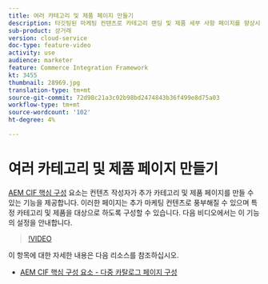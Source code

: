 ```yaml
---
title: 여러 카테고리 및 제품 페이지 만들기
description: 타깃팅된 마케팅 컨텐츠로 카테고리 랜딩 및 제품 세부 사항 페이지를 향상시키는 방법을 알아봅니다.
sub-product: 상거래
version: cloud-service
doc-type: feature-video
activity: use
audience: marketer
feature: Commerce Integration Framework
kt: 3455
thumbnail: 28969.jpg
translation-type: tm+mt
source-git-commit: 72d98c21a3c02b98bd2474843b36f499e8d75a03
workflow-type: tm+mt
source-wordcount: '102'
ht-degree: 4%

---
```



# 여러 카테고리 및 제품 페이지 만들기

[AEM CIF 핵심 구성](https://github.com/adobe/aem-core-cif-components) 요소는 컨텐츠 작성자가 추가 카테고리 및 제품 페이지를 만들 수 있는 기능을 제공합니다. 이러한 페이지는 추가 마케팅 컨텐츠로 풍부해질 수 있으며 특정 카테고리 및 제품을 대상으로 하도록 구성할 수 있습니다. 다음 비디오에서는 이 기능의 설정을 안내합니다.

>[!VIDEO](https://video.tv.adobe.com/v/28969/?quality=12)

이 항목에 대한 자세한 내용은 다음 리소스를 참조하십시오.

- [AEM CIF 핵심 구성 요소 - 다중 카탈로그 페이지 구성](https://github.com/adobe/aem-core-cif-components/wiki/configuration#multi-catalog-page-template-configuration)

